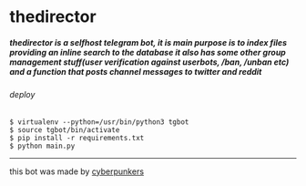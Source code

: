 # thedirector
##### thedirector is a selfhost telegram bot, it is main purpose is to index files providing an inline search to the database it also has some other group management stuff(user verification against userbots, /ban, /unban etc) and a function that posts channel messages to twitter and reddit

###### deploy
```
$ virtualenv --python=/usr/bin/python3 tgbot
$ source tgbot/bin/activate
$ pip install -r requirements.txt
$ python main.py
```

----

this bot was made by [cyberpunkers](https://github.com/cyberpunkrs)

